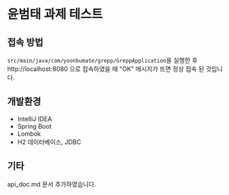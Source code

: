 # 윤범태 과제 테스트

## 접속 방법
`src/main/java/com/yoonbumate/grepp/GreppApplication`을 실행한 후
http://localhost:8080 으로 접속하였을 때
"OK" 메시지가 뜨면 정상 접속 된 것입니다.

## 개발환경
* IntelliJ IDEA
* Spring Boot
* Lombok
* H2 데이터베이스, JDBC

## 기타
api_doc.md 문서 추가하였습니다.



